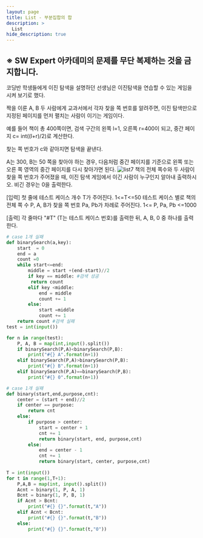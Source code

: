 ```yaml
---
layout: page
title: List - 부분집합의 합
description: >
  List
hide_description: true
---
```

## ※ SW Expert 아카데미의 문제를 무단 복제하는 것을 금지합니다.

코딩반 학생들에게 이진 탐색을 설명하던 선생님은 이진탐색을 연습할 수 있는 게임을 시켜 보기로 했다.

짝을 이룬 A, B 두 사람에게 교과서에서 각자 찾을 쪽 번호를 알려주면, 이진 탐색만으로 지정된 페이지를 먼저 펼치는 사람이 이기는 게임이다.

예를 들어 책이 총 400쪽이면, 검색 구간의 왼쪽 l=1, 오른쪽 r=400이 되고, 중간 페이지 c= int((l+r)/2)로 계산한다.

찾는 쪽 번호가 c와 같아지면 탐색을 끝낸다.

A는 300, B는 50 쪽을 찾아야 하는 경우, 다음처럼 중간 페이지를 기준으로 왼쪽 또는 오른 쪽 영역의 중간 페이지를 다시 찾아가면 된다.
![list7](../image/4.jpeg)
책의 전체 쪽수와 두 사람이 찾을 쪽 번호가 주어졌을 때, 이진 탐색 게임에서 이긴 사람이 누구인지 알아내 출력하시오. 비긴 경우는 0을 출력한다.

[입력]
첫 줄에 테스트 케이스 개수 T가 주어진다.  1<=T<=50
테스트 케이스 별로 책의 전체 쪽 수 P, A, B가 찾을 쪽 번호 Pa, Pb가 차례로 주어진다. 1<= P, Pa, Pb <=1000
 

[출력]
각 줄마다 "#T" (T는 테스트 케이스 번호)를 출력한 뒤, A, B, 0 중 하나를 출력한다.

```python
# case 1개 실패
def binarySearch(a,key):
    start  = 0
    end = a
    count =0
    while start<=end:
        middle = start +(end-start)//2
        if key == middle: #검색 성공
         return count
        elif key <middle:
            end = middle
            count += 1
        else:
            start =middle
            count += 1
    return count #검색 실패
test = int(input())

for n in range(test):
    P, A, B = map(int,input().split())
    if binarySearch(P,A)<binarySearch(P,B):
        print("#{} A".format(n+1))
    elif binarySearch(P,A)>binarySearch(P,B):
        print("#{} B".format(n+1))
    elif binarySearch(P,A)==binarySearch(P,B):
        print("#{} 0".format(n+1))
```
```python
# case 1개 실패
def binary(start,end,purpose,cnt):
    center = (start + end)//2
    if center == purpose:
        return cnt
    else:
        if purpose > center:
            start = center + 1
            cnt += 1
            return binary(start, end, purpose,cnt)
        else:
            end = center - 1
            cnt += 1
            return binary(start, center, purpose,cnt)
            
T = int(input())
for t in range(1,T+1):
    P,A,B = map(int, input().split())
    Acnt = binary(1, P, A, 1)
    Bcnt = binary(1, P, B, 1)
    if Acnt > Bcnt:
        print("#{} {}".format(t,"A"))
    elif Acnt < Bcnt:
        print("#{} {}".format(t,"B"))
    else:
        print("#{} {}".format(t,"0"))
```

